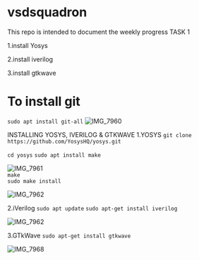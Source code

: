 # vsdsquadron
This repo is intended to document the weekly progress
TASK 1  

1.install Yosys

2.install iverilog

3.install gtkwave

# To install git
```sudo apt install git-all```
![IMG_7960](https://github.com/nithishym/vsdsquadron/assets/160588484/983b573a-076b-49fb-914b-57337d8c2e08)

INSTALLING YOSYS, IVERILOG & GTKWAVE
1.YOSYS
```git clone https://github.com/YosysHQ/yosys.git```  


```cd yosys```
```sudo apt install make```

![IMG_7961](https://github.com/nithishym/vsdsquadron/assets/160588484/7b0dcffe-e206-45ed-aea2-6111fc9ebe7b)  
```make```  
```sudo make install```

![IMG_7962](https://github.com/nithishym/vsdsquadron/assets/160588484/1012f1a4-4f05-4a19-a7a9-093c78898550)  

2.iVerilog
```sudo apt update```
```sudo apt-get install iverilog```

![IMG_7962](https://github.com/nithishym/vsdsquadron/assets/160588484/c3f8b5c8-afe2-42c2-b234-2cc89a78b776)  

3.GTkWave
```sudo apt-get install gtkwave```

![IMG_7968](https://github.com/nithishym/vsdsquadron/assets/160588484/12b9896d-4433-4765-b77c-11263a5cf461)

